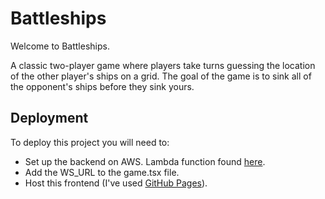 # Battleships

Welcome to Battleships.

A classic two-player game where players take turns guessing the location of the other player's ships on a grid. The goal of the game is to sink all of the opponent's ships before they sink yours.

## Deployment

To deploy this project you will need to:

-   Set up the backend on AWS. Lambda function found [here](https://github.com/adamtommo/battleships-lambda).
-   Add the WS_URL to the game.tsx file.
-   Host this frontend (I've used [GitHub Pages](https://blog.logrocket.com/deploying-react-apps-github-pages/#how-to-deploy-a-react-application-to-github-pages)).
